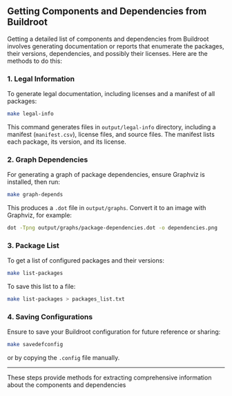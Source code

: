 
## Getting Components and Dependencies from Buildroot

Getting a detailed list of components and dependencies from Buildroot involves generating documentation or reports that enumerate the packages, their versions, dependencies, and possibly their licenses. Here are the methods to do this:

### 1. Legal Information

To generate legal documentation, including licenses and a manifest of all packages:

```sh
make legal-info
```

This command generates files in `output/legal-info` directory, including a manifest (`manifest.csv`), license files, and source files. The manifest lists each package, its version, and its license.

### 2. Graph Dependencies

For generating a graph of package dependencies, ensure Graphviz is installed, then run:

```sh
make graph-depends
```

This produces a `.dot` file in `output/graphs`. Convert it to an image with Graphviz, for example:

```sh
dot -Tpng output/graphs/package-dependencies.dot -o dependencies.png
```

### 3. Package List

To get a list of configured packages and their versions:

```sh
make list-packages
```

To save this list to a file:

```sh
make list-packages > packages_list.txt
```

### 4. Saving Configurations

Ensure to save your Buildroot configuration for future reference or sharing:

```sh
make savedefconfig
```

or by copying the `.config` file manually.

---

These steps provide methods for extracting comprehensive information about the components and dependencies

